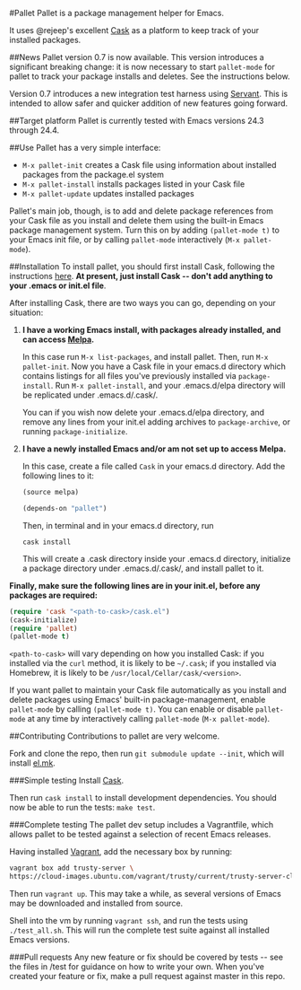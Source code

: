 #Pallet
Pallet is a package management helper for Emacs.

It uses @rejeep's excellent
[Cask](https://github.com/cask/cask) as a platform to keep
track of your installed packages.

##News
Pallet version 0.7 is now available. This version introduces a
significant breaking change: it is now necessary to start
`pallet-mode` for pallet to track your package installs and
deletes. See the instructions below.

Version 0.7 introduces a new integration test harness using
[Servant](https://github.com/cask/servant). This is intended to allow
safer and quicker addition of new features going forward.

##Target platform
Pallet is currently tested with Emacs versions 24.3 through 24.4.

##Use
Pallet has a very simple interface:
- `M-x pallet-init` creates a Cask file using information about
  installed packages from the package.el system
- `M-x pallet-install` installs packages listed in your Cask file
- `M-x pallet-update` updates installed packages

Pallet's main job, though, is to add and delete package references
from your Cask file as you install and delete them using the built-in
Emacs package management system. Turn this on by adding `(pallet-mode
t)` to your Emacs init file, or by calling `pallet-mode` interactively (`M-x
pallet-mode`).

##Installation
To install pallet, you should first install Cask, following the
instructions [here](http://cask.readthedocs.org/en/latest/). **At present,
just install Cask -- don't add anything to your .emacs or init.el file**.

After installing Cask, there are two ways you can go, depending on
your situation:

1. **I have a working Emacs install, with packages already installed,
   and can access [Melpa](http://melpa.org).**

   In this case run `M-x list-packages`, and install pallet.  Then,
   run `M-x pallet-init`. Now you have a Cask file in your emacs.d
   directory which contains listings for all files you've previously
   installed via `package-install`. Run `M-x pallet-install`, and your
   .emacs.d/elpa directory will be replicated under .emacs.d/.cask/.

   You can if you wish now delete your .emacs.d/elpa directory, and
   remove any lines from your init.el adding archives to
   `package-archive`, or running `package-initialize`.

2. **I have a newly installed Emacs and/or am not set up to access
   Melpa.**

   In this case, create a file called `Cask` in your emacs.d
   directory. Add the following lines to it:

   ```lisp
   (source melpa)

   (depends-on "pallet")
   ```

   Then, in terminal and in your emacs.d directory, run

   ```
   cask install
   ```

   This will create a .cask directory inside your .emacs.d directory,
   initialize a package directory under .emacs.d/.cask/, and install
   pallet to it.

**Finally, make sure the following lines are in your init.el, before any
  packages are required:**

```lisp
(require 'cask "<path-to-cask>/cask.el")
(cask-initialize)
(require 'pallet)
(pallet-mode t)
```

`<path-to-cask>` will vary depending on how you installed Cask: if you
installed via the `curl` method, it is likely to be `~/.cask`; if you
installed via Homebrew, it is likely to be
`/usr/local/Cellar/cask/<version>`.

If you want pallet to maintain your Cask file automatically as you
install and delete packages using Emacs' built-in package-management,
enable `pallet-mode` by calling `(pallet-mode t)`. You can enable or
disable `pallet-mode` at any time by interactively calling
`pallet-mode` (`M-x pallet-mode`).

##Contributing
Contributions to pallet are very welcome.

Fork and clone the repo, then run `git
submodule update --init`, which will install
[el.mk](http://github.com/rdallasgray/el.mk).

###Simple testing
Install [Cask](http://cask.readthedocs.org/en/latest).

Then run `cask install` to install development dependencies. You
should now be able to run the tests: `make test`.

###Complete testing
The pallet dev setup includes a Vagrantfile, which allows pallet to be
tested against a selection of recent Emacs releases.

Having installed [Vagrant](https://vagrantup.com), add the necessary
box by running:
```bash
vagrant box add trusty-server \
https://cloud-images.ubuntu.com/vagrant/trusty/current/trusty-server-cloudimg-i386-vagrant-disk1.box
```

Then run `vagrant up`. This may take a while, as several versions of
Emacs may be downloaded and installed from source.

Shell into the vm by running `vagrant ssh`, and run the tests using
`./test_all.sh`. This will run the complete test suite against all
installed Emacs versions.

###Pull requests
Any new feature or fix should be covered by tests -- see the files
in /test for guidance on how to write your own. When you've
created your feature or fix, make a pull request against master in this repo.
